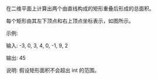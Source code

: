 在二维平面上计算出两个由直线构成的矩形重叠后形成的总面积。

每个矩形由其左下顶点和右上顶点坐标表示，如图所示。



示例:

输入: -3, 0, 3, 4, 0, -1, 9, 2

输出: 45

说明: 假设矩形面积不会超出 int 的范围。

